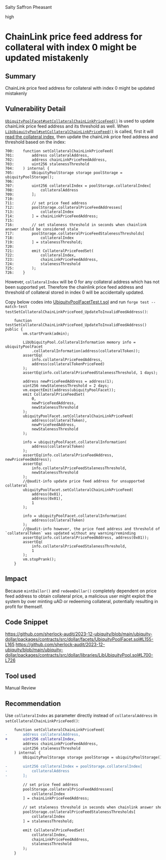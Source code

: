 Salty Saffron Pheasant

high

# ChainLink price feed address for collateral with index 0 might be updated mistakenly

## Summary
ChainLink price feed address for collateral with index 0 might be updated mistakenly
## Vulnerability Detail
[`UbiquityPoolFacet#setCollateralChainLinkPriceFeed()`](https://github.com/sherlock-audit/2023-12-ubiquity/blob/main/ubiquity-dollar/packages/contracts/src/dollar/facets/UbiquityPoolFacet.sol#L155-L165) is used to update chainLink price feed address and its threshold as well.
When [`LibUbiquityPool#setCollateralChainLinkPriceFeed()`](https://github.com/sherlock-audit/2023-12-ubiquity/blob/main/ubiquity-dollar/packages/contracts/src/dollar/libraries/LibUbiquityPool.sol#L700-L726) is called, first it will [read the collateral index](https://github.com/sherlock-audit/2023-12-ubiquity/blob/main/ubiquity-dollar/packages/contracts/src/dollar/libraries/LibUbiquityPool.sol#L707-L709), then update the chainLink price feed address and threshold based on the index:
```solidity
700:    function setCollateralChainLinkPriceFeed(
701:        address collateralAddress,
702:        address chainLinkPriceFeedAddress,
703:        uint256 stalenessThreshold
704:    ) internal {
705:        UbiquityPoolStorage storage poolStorage = ubiquityPoolStorage();
706:
707:        uint256 collateralIndex = poolStorage.collateralIndex[
708:            collateralAddress
709:        ];
710:
711:        // set price feed address
712:        poolStorage.collateralPriceFeedAddresses[
713:            collateralIndex
714:        ] = chainLinkPriceFeedAddress;
715:
716:        // set staleness threshold in seconds when chainlink answer should be considered stale
717:        poolStorage.collateralPriceFeedStalenessThresholds[
718:            collateralIndex
719:        ] = stalenessThreshold;
720:
721:        emit CollateralPriceFeedSet(
722:            collateralIndex,
723:            chainLinkPriceFeedAddress,
724:            stalenessThreshold
725:        );
726:    }
```
However, `collateralIndex` will be 0 for any collateral address which has not been supported yet. Therefore the chainlink price feed address and threshold of collateral stored in index 0 will be accidentally updated. 

Copy below codes into [UbiquityPoolFacetTest.t.sol](https://github.com/sherlock-audit/2023-12-ubiquity/blob/main/ubiquity-dollar/packages/contracts/test/diamond/facets/UbiquityPoolFacet.t.sol) and run `forge test --match-test testSetCollateralChainLinkPriceFeed_UpdateToInvalidFeedAddress()`:
```solidity
    function testSetCollateralChainLinkPriceFeed_UpdateToInvalidFeedAddress() public {
        vm.startPrank(admin);

        LibUbiquityPool.CollateralInformation memory info = ubiquityPoolFacet
            .collateralInformation(address(collateralToken));
        assertEq(
            info.collateralPriceFeedAddress,
            address(collateralTokenPriceFeed)
        );
        assertEq(info.collateralPriceFeedStalenessThreshold, 1 days);

        address newPriceFeedAddress = address(1);
        uint256 newStalenessThreshold = 2 days;
        vm.expectEmit(address(ubiquityPoolFacet));
        emit CollateralPriceFeedSet(
            0,
            newPriceFeedAddress,
            newStalenessThreshold
        );
        ubiquityPoolFacet.setCollateralChainLinkPriceFeed(
            address(collateralToken),
            newPriceFeedAddress,
            newStalenessThreshold
        );

        info = ubiquityPoolFacet.collateralInformation(
            address(collateralToken)
        );
        assertEq(info.collateralPriceFeedAddress, newPriceFeedAddress);
        assertEq(
            info.collateralPriceFeedStalenessThreshold,
            newStalenessThreshold
        );
        //@audit-info update price feed address for unsupported collateral
        ubiquityPoolFacet.setCollateralChainLinkPriceFeed(
            address(0x01),
            address(0x01),
            1
        );

        info = ubiquityPoolFacet.collateralInformation(
            address(collateralToken)
        );
        //@audit-info however, the price feed address and threshold of `collateralToken` was updated without any warning/reminding
        assertEq(info.collateralPriceFeedAddress, address(0x01));
        assertEq(
            info.collateralPriceFeedStalenessThreshold,
            1
        );
        vm.stopPrank();
    }
```
## Impact
Because `mintDallor()` and `redeemDollar()` completely dependent on price feed address to obtain collateral price, a malicious user might exploit the system by over minting uAD or redeeming collateral, potentially resulting in profit for themself.
## Code Snippet
https://github.com/sherlock-audit/2023-12-ubiquity/blob/main/ubiquity-dollar/packages/contracts/src/dollar/facets/UbiquityPoolFacet.sol#L155-L165
https://github.com/sherlock-audit/2023-12-ubiquity/blob/main/ubiquity-dollar/packages/contracts/src/dollar/libraries/LibUbiquityPool.sol#L700-L726
## Tool used

Manual Review

## Recommendation
Use `collateralIndex` as parameter directly instead of `collateralAddress` in `setCollateralChainLinkPriceFeed()`:
```diff
    function setCollateralChainLinkPriceFeed(
-       address collateralAddress,
+       uint256 collateralIndex,
        address chainLinkPriceFeedAddress,
        uint256 stalenessThreshold
    ) internal {
        UbiquityPoolStorage storage poolStorage = ubiquityPoolStorage();

-       uint256 collateralIndex = poolStorage.collateralIndex[
-           collateralAddress
-       ];

        // set price feed address
        poolStorage.collateralPriceFeedAddresses[
            collateralIndex
        ] = chainLinkPriceFeedAddress;

        // set staleness threshold in seconds when chainlink answer should be considered stale
        poolStorage.collateralPriceFeedStalenessThresholds[
            collateralIndex
        ] = stalenessThreshold;

        emit CollateralPriceFeedSet(
            collateralIndex,
            chainLinkPriceFeedAddress,
            stalenessThreshold
        );
    }
```